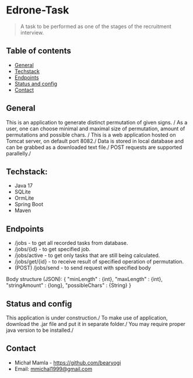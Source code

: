 # Edrone-Task
>A task to be performed as one of the stages of the recruitment interview.

## Table of contents
* [General](#general)
* [Techstack](#techstack)
* [Endpoints](#endpoints)
* [Status and config](#Status)
* [Contact](#Contact)

## General
This is an application to generate distinct permutation of given signs. /
As a user, one can choose minimal and maximal size of permutation, amount of permutations and possible chars. /
This is a web application hosted on Tomcat server, on default port 8082./
Data is stored in local database and can be grabbed as a downloaded text file./
POST requests are supported parallelly./


## Techstack:
- Java 17
- SQLite
- OrmLite
- Spring Boot
- Maven

## Endpoints
* /jobs - to get all recorded tasks from database.
* /jobs/{id} - to get specified job.
* /jobs/active - to get only tasks that are still being calculated.
* /jobs/get/{id} - to receive result of specified operation of permutation.
* (POST) /jobs/send - to send request with specified body

Body structure (JSON):
{
    "minLength" : {int},
    "maxLength" : {int},
    "stringAmount" : {long},
    "possibleChars" : {String}
}


## Status and config
This application is under construction./
To make use of application, download the .jar file and put it in separate folder./
You may require proper java version to be installed./

## Contact

- Michał Mamla - https://github.com/bearyogi
- Email: mmichal1999@gmail.com
